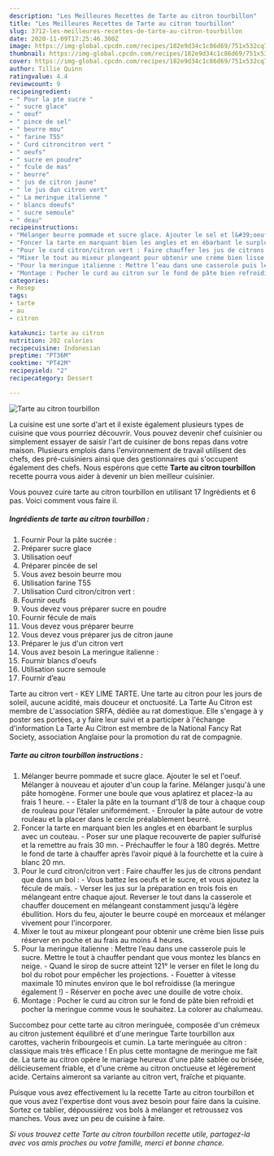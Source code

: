 ```yaml
---
description: "Les Meilleures Recettes de Tarte au citron tourbillon"
title: "Les Meilleures Recettes de Tarte au citron tourbillon"
slug: 3712-les-meilleures-recettes-de-tarte-au-citron-tourbillon
date: 2020-11-09T17:25:46.300Z
image: https://img-global.cpcdn.com/recipes/182e9d34c1c86d69/751x532cq70/tarte-au-citron-tourbillon-photo-principale-de-la-recette.jpg
thumbnail: https://img-global.cpcdn.com/recipes/182e9d34c1c86d69/751x532cq70/tarte-au-citron-tourbillon-photo-principale-de-la-recette.jpg
cover: https://img-global.cpcdn.com/recipes/182e9d34c1c86d69/751x532cq70/tarte-au-citron-tourbillon-photo-principale-de-la-recette.jpg
author: Tillie Quinn
ratingvalue: 4.4
reviewcount: 9
recipeingredient:
- " Pour la pte sucre "
- " sucre glace"
- " oeuf"
- " pince de sel"
- " beurre mou"
- " farine T55"
- " Curd citroncitron vert "
- " oeufs"
- " sucre en poudre"
- " fcule de mas"
- " beurre"
- " jus de citron jaune"
- " le jus dun citron vert"
- " La meringue italienne "
- " blancs doeufs"
- " sucre semoule"
- " deau"
recipeinstructions:
- "Mélanger beurre pommade et sucre glace. Ajouter le sel et l&#39;oeuf. Mélanger à nouveau et ajouter d&#39;un coup la farine. Mélanger jusqu&#39;à une pâte homogène. Former une boule que vous aplatirez et placez-la au frais 1 heure.  Etaler la pâte en la tournant d’1/8 de tour à chaque coup de rouleau pour l’étaler uniformément. Enrouler la pâte autour de votre rouleau et la placer dans le cercle préalablement beurré."
- "Foncer la tarte en marquant bien les angles et en ébarbant le surplus avec un couteau. Poser sur une plaque recouverte de papier sulfurisé et la remettre au frais 30 mn. Préchauffer le four à 180 degrés. Mettre le fond de tarte à chauffer après l’avoir piqué à la fourchette et la cuire à blanc 20 mn."
- "Pour le curd citron/citron vert : Faire chauffer les jus de citrons pendant que dans un bol : Vous battez les oeufs et le sucre, et vous ajoutez la fécule de maïs. Verser les jus sur la préparation en trois fois en mélangeant entre chaque ajout. Reverser le tout dans la casserole et chauffer doucement en mélangeant constamment jusqu&#39;à légère ébullition. Hors du feu, ajouter le beurre coupé en morceaux et mélanger vivement pour l&#39;incorporer."
- "Mixer le tout au mixeur plongeant pour obtenir une crème bien lisse puis réserver en poche et au frais au moins 4 heures."
- "Pour la meringue italienne : Mettre l’eau dans une casserole puis le sucre. Mettre le tout à chauffer pendant que vous montez les blancs en neige. Quand le sirop de sucre atteint 121° le verser en filet le long du bol du robot pour empêcher les projections. Fouetter à vitesse maximale 10 minutes environ que le bol refroidisse (la meringue également !) Réserver en poche avec une douille de votre choix."
- "Montage : Pocher le curd au citron sur le fond de pâte bien refroidi et pocher la meringue comme vous le souhaitez. La colorer au chalumeau."
categories:
- Resep
tags:
- tarte
- au
- citron

katakunci: tarte au citron 
nutrition: 202 calories
recipecuisine: Indonesian
preptime: "PT36M"
cooktime: "PT42M"
recipeyield: "2"
recipecategory: Dessert

---
```



![Tarte au citron tourbillon](https://img-global.cpcdn.com/recipes/182e9d34c1c86d69/751x532cq70/tarte-au-citron-tourbillon-photo-principale-de-la-recette.jpg)

La cuisine est une sorte d'art et il existe également plusieurs types de cuisine que vous pourriez découvrir. Vous pouvez devenir chef cuisinier ou simplement essayer de saisir l'art de cuisiner de bons repas dans votre maison. Plusieurs emplois dans l'environnement de travail utilisent des chefs, des pré-cuisiniers ainsi que des gestionnaires qui s'occupent également des chefs. Nous espérons que cette <strong> Tarte au citron tourbillon </strong> recette pourra vous aider à devenir un bien meilleur cuisinier.

<!--inarticleads1-->

Vous pouvez cuire tarte au citron tourbillon en utilisant 17 Ingrédients et 6 pas. Voici comment vous faire il.

##### Ingrédients de tarte au citron tourbillon :

1. Fournir  Pour la pâte sucrée :
1. Préparer  sucre glace
1. Utilisation  oeuf
1. Préparer  pincée de sel
1. Vous avez besoin  beurre mou
1. Utilisation  farine T55
1. Utilisation  Curd citron/citron vert :
1. Fournir  oeufs
1. Vous devez vous préparer  sucre en poudre
1. Fournir  fécule de maïs
1. Vous devez vous préparer  beurre
1. Vous devez vous préparer  jus de citron jaune
1. Préparer  le jus d&#39;un citron vert
1. Vous avez besoin  La meringue italienne :
1. Fournir  blancs d&#39;oeufs
1. Utilisation  sucre semoule
1. Fournir  d’eau


Tarte au citron vert - KEY LIME TARTE. Une tarte au citron pour les jours de soleil, aucune acidité, mais douceur et onctuosité. La Tarte Au Citron est membre de L&#39;association SRFA, dédiée au rat domestique. Elle s&#39;engage à y poster ses portées, a y faire leur suivi et a participer à l&#39;échange d&#39;information La Tarte Au Citron est membre de la National Fancy Rat Society, association Anglaise pour la promotion du rat de compagnie. 

<!--inarticleads2-->

##### Tarte au citron tourbillon instructions :

1. Mélanger beurre pommade et sucre glace. Ajouter le sel et l&#39;oeuf. Mélanger à nouveau et ajouter d&#39;un coup la farine. Mélanger jusqu&#39;à une pâte homogène. Former une boule que vous aplatirez et placez-la au frais 1 heure. -  - Etaler la pâte en la tournant d’1/8 de tour à chaque coup de rouleau pour l’étaler uniformément. - Enrouler la pâte autour de votre rouleau et la placer dans le cercle préalablement beurré.
1. Foncer la tarte en marquant bien les angles et en ébarbant le surplus avec un couteau. - Poser sur une plaque recouverte de papier sulfurisé et la remettre au frais 30 mn. - Préchauffer le four à 180 degrés. Mettre le fond de tarte à chauffer après l’avoir piqué à la fourchette et la cuire à blanc 20 mn.
1. Pour le curd citron/citron vert : Faire chauffer les jus de citrons pendant que dans un bol : - Vous battez les oeufs et le sucre, et vous ajoutez la fécule de maïs. - Verser les jus sur la préparation en trois fois en mélangeant entre chaque ajout. Reverser le tout dans la casserole et chauffer doucement en mélangeant constamment jusqu&#39;à légère ébullition. Hors du feu, ajouter le beurre coupé en morceaux et mélanger vivement pour l&#39;incorporer.
1. Mixer le tout au mixeur plongeant pour obtenir une crème bien lisse puis réserver en poche et au frais au moins 4 heures.
1. Pour la meringue italienne : Mettre l’eau dans une casserole puis le sucre. Mettre le tout à chauffer pendant que vous montez les blancs en neige. - Quand le sirop de sucre atteint 121° le verser en filet le long du bol du robot pour empêcher les projections. - Fouetter à vitesse maximale 10 minutes environ que le bol refroidisse (la meringue également !) - Réserver en poche avec une douille de votre choix.
1. Montage : Pocher le curd au citron sur le fond de pâte bien refroidi et pocher la meringue comme vous le souhaitez. La colorer au chalumeau.


Succombez pour cette tarte au citron meringuée, composée d&#39;un crémeux au citron justement équilibré et d&#39;une meringue Tarte tourbillon aux carottes, vacherin fribourgeois et cumin. La tarte meringuée au citron : classique mais très efficace ! En plus cette montagne de meringue me fait de. La tarte au citron opère le mariage heureux d&#39;une pâte sablée ou brisée, délicieusement friable, et d&#39;une crème au citron onctueuse et légèrement acide. Certains aimeront sa variante au citron vert, fraîche et piquante. 

<!--inarticleads1-->

<p>
Puisque vous avez effectivement lu la recette Tarte au citron tourbillon et que vous avez l'expertise dont vous avez besoin pour faire dans la cuisine. Sortez ce tablier, dépoussiérez vos bols à mélanger et retroussez vos manches. Vous avez un peu de cuisine à faire.
</p>

<p>
<i>Si vous trouvez cette Tarte au citron tourbillon recette utile, partagez-la avec vos amis proches ou votre famille, merci et bonne chance.</i>
</p>
